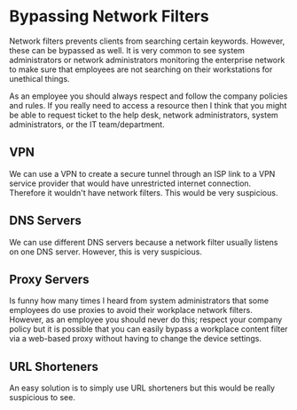 # Bypassing Network Filters

Network filters prevents clients from searching certain keywords. However, these can be bypassed as well. It is very common to see system administrators or network administrators monitoring the enterprise network to make sure that employees are not searching on their workstations for unethical things. 

As an employee you should always respect and follow the company policies and rules. If you really need to access a resource then I think that you might be able to request ticket to the help desk, network administrators, system administrators, or the IT team/department.

## VPN

We can use a VPN to create a secure tunnel through an ISP link to a VPN service provider that would have unrestricted internet connection. Therefore it wouldn't have network filters. This would be very suspicious.

## DNS Servers

We can use different DNS servers because a network filter usually listens on one DNS server. However, this is very suspicious.

## Proxy Servers

Is funny how many times I heard from system administrators that some employees do use proxies to avoid their workplace network filters. However, as an employee you should never do this; respect your company policy but it is possible that you can easily bypass a workplace content filter via a web-based proxy without having to change the device settings.

## URL Shorteners

An easy solution is to simply use URL shorteners but this would be really suspicious to see.

